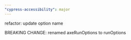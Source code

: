 ```yaml
---
"cypress-accessibility": major
---
```


refactor: update option name

BREAKING CHANGE: renamed axeRunOptions to runOptions
